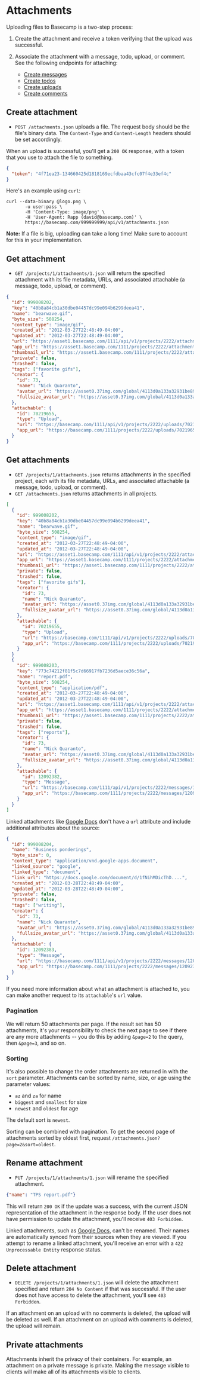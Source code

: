 Attachments
===========

Uploading files to Basecamp is a two-step process:

1. Create the attachment and receive a token verifying that the upload was successful.
2. Associate the attachment with a message, todo, upload, or comment. See the following endpoints for attaching:

   * [Create messages](https://github.com/basecamp/bcx-api/blob/master/sections/messages.md)
   * [Create todos](https://github.com/basecamp/bcx-api/blob/master/sections/todos.md)
   * [Create uploads](https://github.com/basecamp/bcx-api/blob/master/sections/uploads.md)
   * [Create comments](https://github.com/basecamp/bcx-api/blob/master/sections/comments.md)


Create attachment
-----------------

* `POST /attachments.json` uploads a file. The request body should be the file's binary data. The `Content-Type` and `Content-Length` headers should be set accordingly.

When an upload is successful, you'll get a `200 OK` response, with a token that you use to attach the file to something.

```json
{
  "token": "4f71ea23-134660425d1818169ecfdbaa43cfc07f4e33ef4c"
}
```

Here's an example using `curl`:

```
curl --data-binary @logo.png \
       -u user:pass \
       -H 'Content-Type: image/png' \
       -H 'User-Agent: Rapp (david@basecamp.com)' \
       https://basecamp.com/999999999/api/v1/attachments.json
```

**Note:** If a file is big, uploading can take a long time! Make sure to account for this in your implementation.


Get attachment
--------------

* `GET /projects/1/attachments/1.json` will return the specified attachment with its file metadata, URLs, and associated attachable (a message, todo, upload, or comment).

```json
{
  "id": 999008202,
  "key": "40b8a84cb1a30dbe04457dc99e094b6299deea41",
  "name": "bearwave.gif",
  "byte_size": 508254,
  "content_type": "image/gif",
  "created_at": "2012-03-27T22:48:49-04:00",
  "updated_at": "2012-03-27T22:48:49-04:00",
  "url": "https://asset1.basecamp.com/1111/api/v1/projects/2222/attachments/3333/40b8a84cb1a30dbe04457dc99e094b6299deea41/original/bearwave.gif",
  "app_url": "https://asset1.basecamp.com/1111/projects/2222/attachments/3333/40b8a84cb1a30dbe04457dc99e094b6299deea41/original/bearwave.gif",
  "thumbnail_url": "https://asset1.basecamp.com/1111/projects/2222/attachments/3333/40b8a84cb1a30dbe04457dc99e094b6299deea41/thumbnail.gif",
  "private": false,
  "trashed": false,
  "tags": ["favorite gifs"],
  "creator": {
    "id": 73,
    "name": "Nick Quaranto",
    "avatar_url": "https://asset0.37img.com/global/4113d0a133a32931be8934e70b2ea21efeff72c1/avatar.96.gif?r=3",
    "fullsize_avatar_url": "https://asset0.37img.com/global/4113d0a133a32931be8934e70b2ea21efeff72c1/original.gif?r=3"
  },
  "attachable": {
    "id": 70219655,
    "type": "Upload",
    "url": "https://basecamp.com/1111/api/v1/projects/2222/uploads/70219655.json",
    "app_url": "https://basecamp.com/1111/projects/2222/uploads/70219655"
  }
}
```


Get attachments
---------------

* `GET /projects/1/attachments.json` returns attachments in the specified project, each with its file metadata, URLs, and associated attachable (a message, todo, upload, or comment).
* `GET /attachments.json` returns attachments in all projects.

```json
[
  {
    "id": 999008202,
    "key": "40b8a84cb1a30dbe04457dc99e094b6299deea41",
    "name": "bearwave.gif",
    "byte_size": 508254,
    "content_type": "image/gif",
    "created_at": "2012-03-27T22:48:49-04:00",
    "updated_at": "2012-03-27T22:48:49-04:00",
    "url": "https://asset1.basecamp.com/1111/api/v1/projects/2222/attachments/3333/40b8a84cb1a30dbe04457dc99e094b6299deea41/original/bearwave.gif",
    "app_url": "https://asset1.basecamp.com/1111/projects/2222/attachments/3333/40b8a84cb1a30dbe04457dc99e094b6299deea41/original/bearwave.gif",
    "thumbnail_url": "https://asset1.basecamp.com/1111/projects/2222/attachments/3333/40b8a84cb1a30dbe04457dc99e094b6299deea41/thumbnail.gif",
    "private": false,
    "trashed": false,
    "tags": ["favorite gifs"],
    "creator": {
      "id": 73,
      "name": "Nick Quaranto",
      "avatar_url": "https://asset0.37img.com/global/4113d0a133a32931be8934e70b2ea21efeff72c1/avatar.96.gif?r=3",
      "fullsize_avatar_url": "https://asset0.37img.com/global/4113d0a133a32931be8934e70b2ea21efeff72c1/original.gif?r=3"
    },
    "attachable": {
      "id": 70219655,
      "type": "Upload",
      "url": "https://basecamp.com/1111/api/v1/projects/2222/uploads/70219655.json",
      "app_url": "https://basecamp.com/1111/projects/2222/uploads/70219655"
    }
  }
  {
    "id": 999008203,
    "key": "773c74212f81f5c7d66917fb7236d5aece36c56a",
    "name": "report.pdf",
    "byte_size": 508254,
    "content_type": "application/pdf",
    "created_at": "2012-03-27T22:48:49-04:00",
    "updated_at": "2012-03-27T22:48:49-04:00",
    "url": "https://asset1.basecamp.com/1111/api/v1/projects/2222/attachments/4444/773c74212f81f5c7d66917fb7236d5aece36c56a/original/report.pdf",
    "app_url": "https://asset1.basecamp.com/1111/projects/2222/attachments/4444/773c74212f81f5c7d66917fb7236d5aece36c56a/original/report.pdf",
    "thumbnail_url": "https://asset1.basecamp.com/1111/projects/2222/attachments/4444/773c74212f81f5c7d66917fb7236d5aece36c56a/thumbnail.png",
    "private": false,
    "trashed": false,
    "tags": ["reports"],
    "creator": {
      "id": 73,
      "name": "Nick Quaranto",
      "avatar_url": "https://asset0.37img.com/global/4113d0a133a32931be8934e70b2ea21efeff72c1/avatar.96.gif?r=3",
      "fullsize_avatar_url": "https://asset0.37img.com/global/4113d0a133a32931be8934e70b2ea21efeff72c1/original.gif?r=3"
    },
    "attachable": {
      "id": 12092382,
      "type": "Message",
      "url": "https://basecamp.com/1111/api/v1/projects/2222/messages/12092382.json",
      "app_url": "https://basecamp.com/1111/projects/2222/messages/12092382"
    }
  }
]
```

Linked attachments like [Google Docs](https://basecamp.com/help/guides/projects/google-docs) don't have a `url` attribute and include additional attributes about the source:

```json
{
  "id": 999008204,
  "name": "Business ponderings",
  "byte_size": 0,
  "content_type": "application/vnd.google-apps.document",
  "linked_source": "google",
  "linked_type": "document",
  "link_url": "https://docs.google.com/document/d/1fNihMDicThD....",
  "created_at": "2012-03-28T22:48:49-04:00",
  "updated_at": "2012-03-28T22:48:49-04:00",
  "private": false,
  "trashed": false,
  "tags": ["writing"],
  "creator": {
    "id": 73,
    "name": "Nick Quaranto",
    "avatar_url": "https://asset0.37img.com/global/4113d0a133a32931be8934e70b2ea21efeff72c1/avatar.96.gif?r=3",
    "fullsize_avatar_url": "https://asset0.37img.com/global/4113d0a133a32931be8934e70b2ea21efeff72c1/original.gif?r=3"
  },
  "attachable": {
    "id": 12092383,
    "type": "Message",
    "url": "https://basecamp.com/1111/api/v1/projects/2222/messages/12092383.json",
    "app_url": "https://basecamp.com/1111/projects/2222/messages/12092383"
  }
}
```

If you need more information about what an attachment is attached to, you can
make another request to its `attachable`'s `url` value.

### Pagination

We will return 50 attachments per page. If the result set has 50 attachments,
it's your responsibility to check the next page to see if there are any more
attachments -- you do this by adding `&page=2` to the query, then `&page=3`, and so on.

### Sorting

It's also possible to change the order attachments are returned in with the `sort`
parameter. Attachments can be sorted by name, size, or age using the parameter
values:

* `az` and `za` for name
* `biggest` and `smallest` for size
* `newest` and `oldest` for age

The default sort is `newest`.

Sorting can be combined with pagination. To get the second page of attachments
sorted by oldest first, request `/attachments.json?page=2&sort=oldest`.


Rename attachment
-----------------

* `PUT /projects/1/attachments/1.json` will rename the specified attachment.

```json
{"name": "TPS report.pdf"}
```

This will return `200 OK` if the update was a success, with the current JSON
representation of the attachment in the response body. If the user does not
have permission to update the attachment, you'll receive `403 Forbidden`.

Linked attachments, such as [Google Docs](https://basecamp.com/help/guides/projects/google-docs),
can't be renamed. Their names are automatically synced from their sources when
they are viewed. If you attempt to rename a linked attachment, you'll receive
an error with a `422 Unprocessable Entity` response status.


Delete attachment
-----------------

* `DELETE /projects/1/attachments/1.json` will delete the attachment specified and return `204 No Content` if that was successful. If the user does not have access to delete the attachment, you'll see `403 Forbidden`.

If an attachment on an upload with no comments is deleted, the upload will be deleted as well. If an attachment on an upload with comments is deleted, the upload will remain.


Private attachments
-------------------

Attachments inherit the privacy of their containers. For example, an attachment
on a private message is private. Making the message visible to clients will
make all of its attachments visible to clients.

